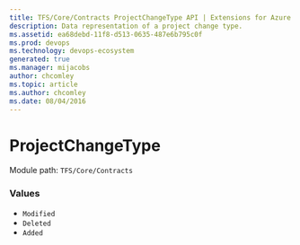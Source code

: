 ```yaml
---
title: TFS/Core/Contracts ProjectChangeType API | Extensions for Azure DevOps Services
description: Data representation of a project change type.
ms.assetid: ea68debd-11f8-d513-0635-487e6b795c0f
ms.prod: devops
ms.technology: devops-ecosystem
generated: true
ms.manager: mijacobs
author: chcomley
ms.topic: article
ms.author: chcomley
ms.date: 08/04/2016
---
```


# ProjectChangeType

Module path: `TFS/Core/Contracts`

### Values

* `Modified` 
* `Deleted` 
* `Added` 
